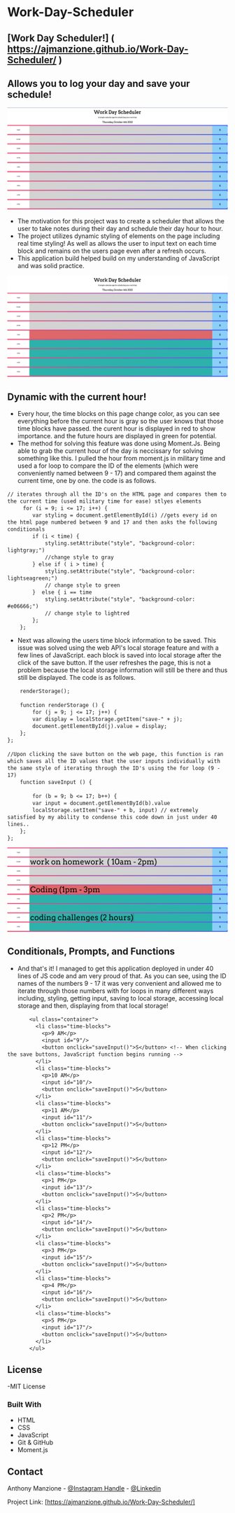 # Work-Day-Scheduler

## [Work Day Scheduler!] ( https://ajmanzione.github.io/Work-Day-Scheduler/ )

## Allows you to log your day and save your schedule!

![Alt Text](/assets/images/website.png)

- The motivation for this project was to create a scheduler that allows the user to take notes during their day and schedule their day hour to hour.
- The project utilizes dynamic styling of elements on the page including real time styling! As well as allows the user to input text on each time block and remains on the users page even after a refresh occurs.
- This application build helped build on my understanding of JavaScript and was solid practice.

![Alt Text](/assets/images/website%20color.png)

## Dynamic with the current hour!

- Every hour, the time blocks on this page change color, as you can see everything before the current hour is gray so the user knows that those time blocks have passed. the curent hour is displayed in red to show importance. and the future hours are displayed in green for potential.
- The method for solving this feature was done using Moment.Js. Being able to grab the current hour of the day is neccissary for solving something like this. I pulled the hour from moment.js in military time and used a for loop to compare the ID of the elements (which were conveniently named between 9 - 17) and compared them against the current time, one by one. the code is as follows.

```
// iterates through all the ID's on the HTML page and compares them to the current time (used military time for ease) stlyes elements 
     for (i = 9; i <= 17; i++) {
        var styling = document.getElementById(i) //gets every id on the html page numbered between 9 and 17 and then asks the following conditionals
        if (i < time) {
            styling.setAttribute("style", "background-color: lightgray;")
            //change style to gray
        } else if ( i > time) {
            styling.setAttribute("style", "background-color: lightseagreen;")
            // change style to green 
        }  else { i == time 
            styling.setAttribute("style", "background-color: #e06666;")
            // change style to lightred
        };
    };
```

- Next was allowing the users time block information to be saved. This issue was solved using the web API's local storage feature and with a few lines of JavaScript. each block is saved into local storage after the click of the save button. If the user refreshes the page, this is not a problem because the local storage information will still be there and thus still be displayed. The code is as follows.

```
    renderStorage();

    function renderStorage () {
        for (j = 9; j <= 17; j++) {
        var display = localStorage.getItem("save-" + j);   
        document.getElementById(j).value = display;
    };
};

//Upon clicking the save button on the web page, this function is ran which saves all the ID values that the user inputs individually with the same style of iterating through the ID's using the for loop (9 - 17)
    function saveInput () {

        for (b = 9; b <= 17; b++) {
        var input = document.getElementById(b).value
        localStorage.setItem("save-" + b, input) // extremely satisfied by my ability to condense this code down in just under 40 lines..
    };
};     
```

![Alt Text](/assets/images/website%20color%20text.png)


## Conditionals, Prompts, and Functions

  - And that's it! I managed to get this application deployed in under 40 lines of JS code and am very proud of that. As you can see, using the ID names of the numbers 9 - 17 it was very convenient and allowed me to iterate through those numbers with for loops in many different ways including, styling, getting input, saving to local storage, accessing local storage and then, displaying from that local storage!

 ```
        <ul class="container">
          <li class="time-blocks">
            <p>9 AM</p>
            <input id="9"/>
            <button onclick="saveInput()">S</button> <!-- When clicking the save buttons, JavaScript function begins running -->
          </li>
          <li class="time-blocks">
            <p>10 AM</p>
            <input id="10"/>
            <button onclick="saveInput()">S</button>
          </li>
          <li class="time-blocks">
            <p>11 AM</p>
            <input id="11"/>
            <button onclick="saveInput()">S</button>
          </li>
          <li class="time-blocks">
            <p>12 PM</p>
            <input id="12"/>
            <button onclick="saveInput()">S</button>
          </li>
          <li class="time-blocks">
            <p>1 PM</p>
            <input id="13"/>
            <button onclick="saveInput()">S</button>
          </li>
          <li class="time-blocks">
            <p>2 PM</p>
            <input id="14"/>
            <button onclick="saveInput()">S</button>
          </li>
          <li class="time-blocks">
            <p>3 PM</p>
            <input id="15"/>
            <button onclick="saveInput()">S</button>
          </li>
          <li class="time-blocks">
            <p>4 PM</p>
            <input id="16"/>
            <button onclick="saveInput()">S</button>
          </li>
          <li class="time-blocks">
            <p>5 PM</p>
            <input id="17"/>
            <button onclick="saveInput()">S</button>
          </li>
        </ul>
 ```

## License

 -MIT License

 ### Built With

* HTML
* CSS
* JavaScript
* Git & GitHub
* Moment.js


<!-- CONTACT -->
## Contact

Anthony Manzione - [@Instagram Handle](https://www.instagram.com/anthony.manzione/) - 
[@Linkedin](https://www.linkedin.com/in/anthony-manzione-862b44250/)

Project Link: [https://ajmanzione.github.io/Work-Day-Scheduler/]


